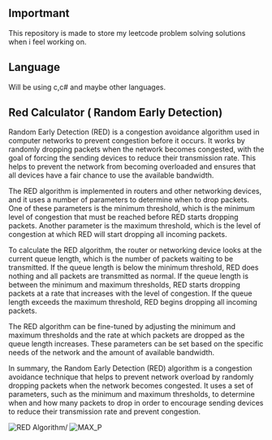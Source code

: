 ## Importmant
This repository is made to store my leetcode problem solving solutions when i feel working on.

## Language
Will be using c,c# and maybe other languages.



## Red Calculator ( Random Early Detection)

Random Early Detection (RED) is a congestion avoidance algorithm used in computer networks to prevent congestion before it occurs. It works by randomly dropping packets when the network becomes congested, with the goal of forcing the sending devices to reduce their transmission rate. This helps to prevent the network from becoming overloaded and ensures that all devices have a fair chance to use the available bandwidth.

The RED algorithm is implemented in routers and other networking devices, and it uses a number of parameters to determine when to drop packets. One of these parameters is the minimum threshold, which is the minimum level of congestion that must be reached before RED starts dropping packets. Another parameter is the maximum threshold, which is the level of congestion at which RED will start dropping all incoming packets.


To calculate the RED algorithm, the router or networking device looks at the current queue length, which is the number of packets waiting to be transmitted. If the queue length is below the minimum threshold, RED does nothing and all packets are transmitted as normal. If the queue length is between the minimum and maximum thresholds, RED starts dropping packets at a rate that increases with the level of congestion. If the queue length exceeds the maximum threshold, RED begins dropping all incoming packets.

The RED algorithm can be fine-tuned by adjusting the minimum and maximum thresholds and the rate at which packets are dropped as the queue length increases. These parameters can be set based on the specific needs of the network and the amount of available bandwidth.

In summary, the Random Early Detection (RED) algorithm is a congestion avoidance technique that helps to prevent network overload by randomly dropping packets when the network becomes congested. It uses a set of parameters, such as the minimum and maximum thresholds, to determine when and how many packets to drop in order to encourage sending devices to reduce their transmission rate and prevent congestion.


![RED Algorithm](../../../Downloads/Capture.PNG)/
![MAX_P](../../../Downloads/Capture2.PNG)